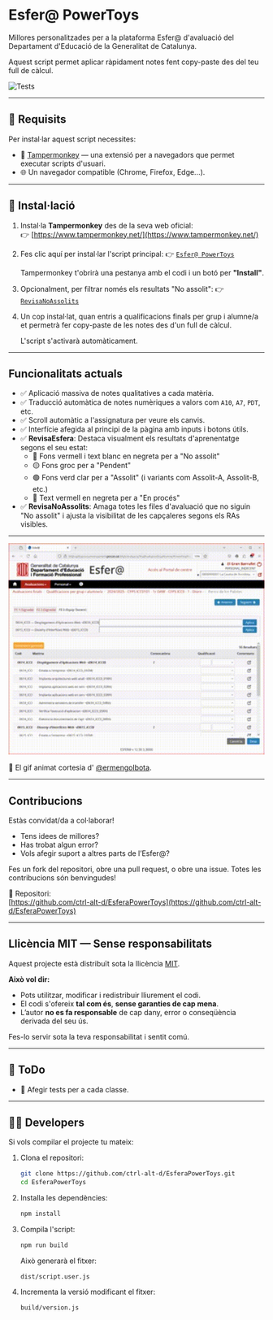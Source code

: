 # Esfer@ PowerToys

Millores personalitzades per a la plataforma Esfer@ d'avaluació del Departament d'Educació de la Generalitat de Catalunya.

Aquest script permet aplicar ràpidament notes fent copy-paste des del teu full de càlcul.

![Tests](https://github.com/ctrl-alt-d/EsferaPowerToys/actions/workflows/test.yml/badge.svg)

---

## 🔧 Requisits

Per instal·lar aquest script necessites:

- 🔌 [Tampermonkey](https://www.tampermonkey.net/) — una extensió per a navegadors que permet executar scripts d'usuari.
- 🌐 Un navegador compatible (Chrome, Firefox, Edge...).

---

## 🚀 Instal·lació

1. Instal·la **Tampermonkey** des de la seva web oficial:  
   👉 [https://www.tampermonkey.net/](https://www.tampermonkey.net/)

2. Fes clic aquí per instal·lar l'script principal:
   👉 [`Esfer@ PowerToys`](https://raw.githubusercontent.com/ctrl-alt-d/EsferaPowerToys/refs/heads/main/dist/script.user.js)

   Tampermonkey t'obrirà una pestanya amb el codi i un botó per **"Install"**.

3. Opcionalment, per filtrar només els resultats "No assolit":
   👉 [`RevisaNoAssolits`](https://raw.githubusercontent.com/ctrl-alt-d/EsferaPowerToys/refs/heads/main/dist/RevisaNoAssolits.user.js)

4. Un cop instal·lat, quan entris a qualificacions finals per grup i alumne/a et permetrà fer copy-paste de les notes des d'un full de càlcul.

   L'script s'activarà automàticament.

---

## Funcionalitats actuals

- ✅ Aplicació massiva de notes qualitatives a cada matèria.
- ✅ Traducció automàtica de notes numèriques a valors com `A10`, `A7`, `PDT`, etc.
- ✅ Scroll automàtic a l'assignatura per veure els canvis.
- ✅ Interfície afegida al principi de la pàgina amb inputs i botons útils.
- ✅ **RevisaEsfera**: Destaca visualment els resultats d'aprenentatge segons el seu estat:
  - 🔴 Fons vermell i text blanc en negreta per a "No assolit"
  - 🟡 Fons groc per a "Pendent"
  - 🟢 Fons verd clar per a "Assolit" (i variants com Assolit-A, Assolit-B, etc.)
  - 🔴 Text vermell en negreta per a "En procés"
- ✅ **RevisaNoAssolits**: Amaga totes les files d'avaluació que no siguin "No assolit" i ajusta la visibilitat de les capçaleres segons els RAs visibles.

---

![Captura de pantalla](./docs/video.gif)

🎨 El gif animat cortesia d' [@ermengolbota](https://github.com/ermengolbota).


---

## Contribucions

Estàs convidat/da a col·laborar!

- Tens idees de millores?
- Has trobat algun error?
- Vols afegir suport a altres parts de l’Esfer@?

Fes un fork del repositori, obre una pull request, o obre una issue. Totes les contribucions són benvingudes!

📌 Repositori:  
[https://github.com/ctrl-alt-d/EsferaPowerToys](https://github.com/ctrl-alt-d/EsferaPowerToys)

---

## Llicència MIT — Sense responsabilitats

Aquest projecte està distribuït sota la llicència [MIT](./LICENSE).

**Això vol dir:**

- Pots utilitzar, modificar i redistribuir lliurement el codi.
- El codi s'ofereix **tal com és**, **sense garanties de cap mena**.
- L’autor **no es fa responsable** de cap dany, error o conseqüència derivada del seu ús.

Fes-lo servir sota la teva responsabilitat i sentit comú.

---

## 📝 ToDo

- 🧹 Afegir tests per a cada classe.

---


## 👩‍💻 Developers

Si vols compilar el projecte tu mateix:

1. Clona el repositori:
   ```bash
   git clone https://github.com/ctrl-alt-d/EsferaPowerToys.git
   cd EsferaPowerToys
   ```

2. Installa les dependències:
   ```bash
   npm install
   ```

3. Compila l'script:
   ```bash
   npm run build
   ```

   Això generarà el fitxer:
   ```
   dist/script.user.js
   ```

4. Incrementa la versió modificant el fitxer:
   ```
   build/version.js
   ```

